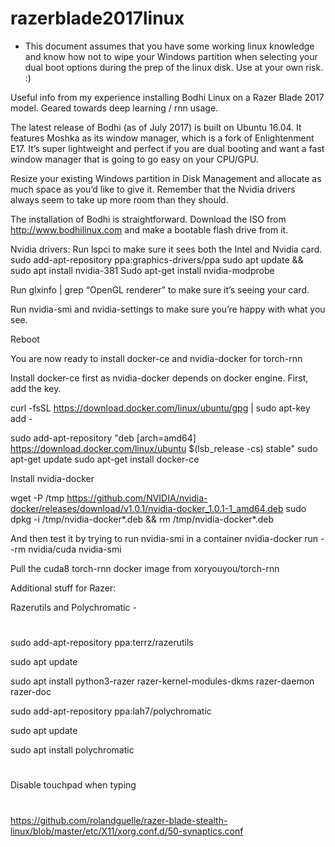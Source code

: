 # razerblade2017linux

* This document assumes that you have some working linux knowledge and know how not to wipe your Windows partition when selecting your dual boot options during the prep of the linux disk.  Use at your own risk. :)

Useful info from my experience installing Bodhi Linux on a Razer Blade 2017 model. Geared towards deep learning / rnn usage.

The latest release of Bodhi (as of July 2017) is built on Ubuntu 16.04.  It features Moshka as its window manager, which is a fork of Enlightenment E17.  It’s super lightweight and perfect if you are dual booting and want a fast window manager that is going to go easy on your CPU/GPU. 

Resize your existing Windows partition in Disk Management and allocate as much space as you’d like to give it.  Remember that the Nvidia drivers always seem to take up more room than they should.

The installation of Bodhi is straightforward.  Download the ISO from  http://www.bodhilinux.com and make a bootable flash drive from it.

Nvidia drivers:
Run lspci to make sure it sees both the Intel and Nvidia card.  
sudo add-apt-repository ppa:graphics-drivers/ppa
sudo apt update && sudo apt install nvidia-381
Sudo apt-get install nvidia-modprobe

Run glxinfo | grep “OpenGL renderer” to make sure it’s seeing your card.

Run nvidia-smi and nvidia-settings to make sure you’re happy with what you see.

Reboot 

You are now ready to install docker-ce and nvidia-docker for torch-rnn

Install docker-ce first as nvidia-docker depends on docker engine.  First, add the key.

curl -fsSL https://download.docker.com/linux/ubuntu/gpg | sudo apt-key add -

sudo add-apt-repository "deb [arch=amd64] https://download.docker.com/linux/ubuntu $(lsb_release -cs) stable"
sudo apt-get update
sudo apt-get install docker-ce

Install nvidia-docker

wget -P /tmp https://github.com/NVIDIA/nvidia-docker/releases/download/v1.0.1/nvidia-docker_1.0.1-1_amd64.deb
sudo dpkg -i /tmp/nvidia-docker*.deb && rm /tmp/nvidia-docker*.deb


And then test it by trying to run nvidia-smi in a container
nvidia-docker run --rm nvidia/cuda nvidia-smi

Pull the cuda8 torch-rnn docker image from xoryouyou/torch-rnn


Additional stuff for Razer:

Razerutils and Polychromatic -
#
sudo add-apt-repository ppa:terrz/razerutils

sudo apt update

sudo apt install python3-razer razer-kernel-modules-dkms razer-daemon razer-doc

sudo add-apt-repository ppa:lah7/polychromatic

sudo apt update

sudo apt install polychromatic
#

Disable touchpad when typing 
#
https://github.com/rolandguelle/razer-blade-stealth-linux/blob/master/etc/X11/xorg.conf.d/50-synaptics.conf
#
